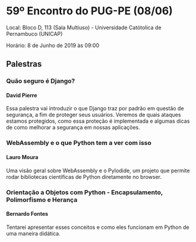 # 59º Encontro do PUG-PE (08/06)

Local:  Bloco D, 113 (Sala Multiuso) - Universidade Catótolica de Pernambuco (UNICAP) 

Horário:  8 de Junho de 2019 às 09:00 

## Palestras

### Quão seguro é Django?
#### David Pierre
Essa palestra vai introduzir o que Django traz por padrão em questão de segurança, a fim de proteger seus usuários. Veremos de quais ataques estamos protegidos, como essa proteção é implementada e algumas dicas de como melhorar a segurança em nossas aplicações.

### WebAssembly e o que Python tem a ver com isso
#### Lauro Moura
Uma visão geral sobre WebAssembly e o PyIodide, um projeto que permite rodar bibliotecas científicas de Python diretamente no browser.

### Orientação a Objetos com Python - Encapsulamento, Polimorfismo e Herança
#### Bernardo Fontes
Tentarei apresentar esses conceitos e como eles funcionam em Python de uma maneira didática.
